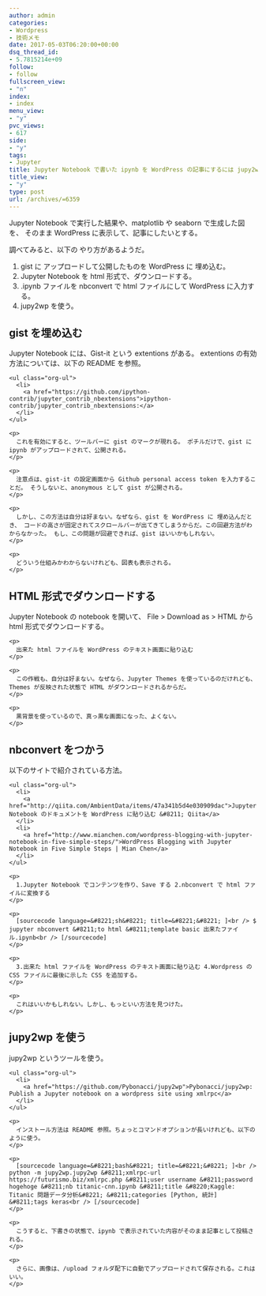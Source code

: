 ```yaml
---
author: admin
categories:
- Wordpress
- 技術メモ
date: 2017-05-03T06:20:00+00:00
dsq_thread_id:
- 5.7815214e+09
follow:
- follow
fullscreen_view:
- "n"
index:
- index
menu_view:
- "y"
pvc_views:
- 617
side:
- "y"
tags:
- Jupyter
title: Jupyter Notebook で書いた ipynb を WordPress の記事にするには jupy2wp が便利
title_view:
- "y"
type: post
url: /archives/=6359
---
```


Jupyter Notebook で実行した結果や、matplotlib や seaborn で生成した図を、 そのまま WordPress に表示して、記事にしたいとする。 

調べてみると、以下の やり方があるようだ。 

<ol class="org-ol">
  <li>
    gist に アップロードして公開したものを WordPress に 埋め込む。
  </li>
  <li>
    Jupyter Notebook を html 形式で、ダウンロードする。
  </li>
  <li>
    .ipynb ファイルを nbconvert で html ファイルにして WordPress に入力する。
  </li>
  <li>
    jupy2wp を使う。
  </li>
</ol>

<div id="outline-container-orgb216044" class="outline-2">
  <h2 id="orgb216044">
    gist を埋め込む
  </h2>
  
  <div class="outline-text-2" id="text-orgb216044">
    <p>
      Jupyter Notebook には、Gist-it という extentions がある。 extentions の有効方法については、以下の README を参照。
    </p>
    
    <ul class="org-ul">
      <li>
        <a href="https://github.com/ipython-contrib/jupyter_contrib_nbextensions">ipython-contrib/jupyter_contrib_nbextensions:</a>
      </li>
    </ul>
    
    <p>
      これを有効にすると、ツールバーに gist のマークが現れる。 ポチルだけで、gist に ipynb がアップロードされて、公開される。
    </p>
    
    <p>
      注意点は、gist-it の設定画面から Github personal access token を入力することだ。 そうしないと、anonymous として gist が公開される。
    </p>
    
    <p>
      しかし、この方法は自分は好まない。なぜなら、gist を WordPress に 埋め込んだとき、 コードの高さが固定されてスクロールバーが出てきてしまうからだ。この回避方法がわからなかった。 もし、この問題が回避できれば、gist はいいかもしれない。
    </p>
    
    <p>
      どういう仕組みかわからないけれども、図表も表示される。
    </p>
  </div>
</div>

<div id="outline-container-org52fdc65" class="outline-2">
  <h2 id="org52fdc65">
    HTML 形式でダウンロードする
  </h2>
  
  <div class="outline-text-2" id="text-org52fdc65">
    <p>
      Jupyter Notebook の notebook を開いて、 File > Download as > HTML から html 形式でダウンロードする。
    </p>
    
    <p>
      出来た html ファイルを WordPress のテキスト画面に貼り込む
    </p>
    
    <p>
      この作戦も、自分は好まない。なぜなら、Jupyter Themes を使っているのだけれども、 Themes が反映された状態で HTML がダウンロードされるからだ。
    </p>
    
    <p>
      黒背景を使っているので、真っ黒な画面になった、よくない。
    </p>
  </div>
</div>

<div id="outline-container-org801ac1b" class="outline-2">
  <h2 id="org801ac1b">
    nbconvert をつかう
  </h2>
  
  <div class="outline-text-2" id="text-org801ac1b">
    <p>
      以下のサイトで紹介されている方法。
    </p>
    
    <ul class="org-ul">
      <li>
        <a href="http://qiita.com/AmbientData/items/47a341b5d4e030909dac">Jupyter Notebook のドキュメントを WordPress に貼り込む &#8211; Qiita</a>
      </li>
      <li>
        <a href="http://www.mianchen.com/wordpress-blogging-with-jupyter-notebook-in-five-simple-steps/">WordPress Blogging with Jupyter Notebook in Five Simple Steps | Mian Chen</a>
      </li>
    </ul>
    
    <p>
      1.Jupyter Notebook でコンテンツを作り、Save する 2.nbconvert で html ファイルに変換する
    </p>
    
    <p>
      [sourcecode language=&#8221;sh&#8221; title=&#8221;&#8221; ]<br /> $ jupyter nbconvert &#8211;to html &#8211;template basic 出来たファイル.ipynb<br /> [/sourcecode]
    </p>
    
    <p>
      3.出来た html ファイルを WordPress のテキスト画面に貼り込む 4.Wordpress の CSS ファイルに最後に示した CSS を追加する。
    </p>
    
    <p>
      これはいいかもしれない。しかし、もっといい方法を見つけた。
    </p>
  </div>
</div>

<div id="outline-container-org1a82c7e" class="outline-2">
  <h2 id="org1a82c7e">
    jupy2wp を使う
  </h2>
  
  <div class="outline-text-2" id="text-org1a82c7e">
    <p>
      jupy2wp というツールを使う。
    </p>
    
    <ul class="org-ul">
      <li>
        <a href="https://github.com/Pybonacci/jupy2wp">Pybonacci/jupy2wp: Publish a Jupyter notebook on a wordpress site using xmlrpc</a>
      </li>
    </ul>
    
    <p>
      インストール方法は README 参照。ちょっとコマンドオプションが長いけれども、以下のように使う。
    </p>
    
    <p>
      [sourcecode language=&#8221;bash&#8221; title=&#8221;&#8221; ]<br /> python -m jupy2wp.jupy2wp &#8211;xmlrpc-url https://futurismo.biz/xmlrpc.php &#8211;user username &#8211;password hogehoge &#8211;nb titanic-cnn.ipynb &#8211;title &#8220;Kaggle: Titanic 問題データ分析&#8221; &#8211;categories [Python, 統計] &#8211;tags keras<br /> [/sourcecode]
    </p>
    
    <p>
      こうすると、下書きの状態で、ipynb で表示されていた内容がそのまま記事として投稿される。
    </p>
    
    <p>
      さらに、画像は、/upload フォルダ配下に自動でアップロードされて保存される。これはいい。
    </p>
  </div>
</div>